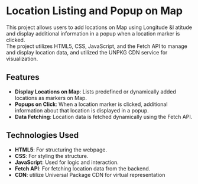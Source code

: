 # Location Listing and Popup on Map

This project allows users to add locations on  Map using Longitude &l atitude and display additional information in a popup when a location marker is clicked.   
The project utilizes HTML5, CSS, JavaScript, and the Fetch API to manage and display location data, and utilized the UNPKG CDN service for visualization.

## Features

- **Display Locations on Map**: Lists predefined or dynamically added locations as markers on Map.
- **Popups on Click**: When a location marker is clicked, additional information about that location is displayed in a popup.
- **Data Fetching**: Location data is fetched dynamically using the Fetch API.

## Technologies Used

- **HTML5**: For structuring the webpage.
- **CSS**: For styling the structure.
- **JavaScript**: Used for logic and interaction.
- **Fetch API**: For fetching location data from the backend.
- **CDN**: utilize Universal Package CDN for virtual representation



